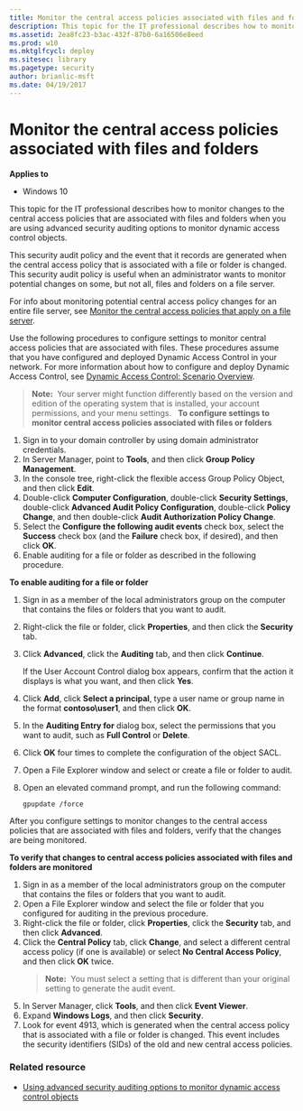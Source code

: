 ```yaml
---
title: Monitor the central access policies associated with files and folders (Windows 10)
description: This topic for the IT professional describes how to monitor changes to the central access policies that are associated with files and folders when you are using advanced security auditing options to monitor dynamic access control objects.
ms.assetid: 2ea8fc23-b3ac-432f-87b0-6a16506e8eed
ms.prod: w10
ms.mktglfcycl: deploy
ms.sitesec: library
ms.pagetype: security
author: brianlic-msft
ms.date: 04/19/2017
---
```


# Monitor the central access policies associated with files and folders

**Applies to**
-   Windows 10

This topic for the IT professional describes how to monitor changes to the central access policies that are associated with files and folders when you are using advanced security auditing options to monitor dynamic access control objects.

This security audit policy and the event that it records are generated when the central access policy that is associated with a file or folder is changed. This security audit policy is useful when an administrator wants to monitor potential changes on some, but not all, files and folders on a file server.

For info about monitoring potential central access policy changes for an entire file server, see [Monitor the central access policies that apply on a file server](monitor-the-central-access-policies-that-apply-on-a-file-server.md).

Use the following procedures to configure settings to monitor central access policies that are associated with files. These procedures assume that you have configured and deployed Dynamic Access Control in your network. For more information about how to configure and deploy Dynamic Access Control, see [Dynamic Access Control: Scenario Overview](https://technet.microsoft.com/library/hh831717.aspx).

>**Note:**  Your server might function differently based on the version and edition of the operating system that is installed, your account permissions, and your menu settings.
 
**To configure settings to monitor central access policies associated with files or folders**

1.  Sign in to your domain controller by using domain administrator credentials.
2.  In Server Manager, point to **Tools**, and then click **Group Policy Management**.
3.  In the console tree, right-click the flexible access Group Policy Object, and then click **Edit**.
4.  Double-click **Computer Configuration**, double-click **Security Settings**, double-click **Advanced Audit Policy Configuration**, double-click **Policy Change**, and then double-click **Audit Authorization Policy Change**.
5.  Select the **Configure the following audit events** check box, select the **Success** check box (and the **Failure** check box, if desired), and then click **OK**.
6.  Enable auditing for a file or folder as described in the following procedure.

**To enable auditing for a file or folder**

1.  Sign in as a member of the local administrators group on the computer that contains the files or folders that you want to audit.
2.  Right-click the file or folder, click **Properties**, and then click the **Security** tab.
3.  Click **Advanced**, click the **Auditing** tab, and then click **Continue**.

    If the User Account Control dialog box appears, confirm that the action it displays is what you want, and then click **Yes**.

4.  Click **Add**, click **Select a principal**, type a user name or group name in the format **contoso\\user1**, and then click **OK**.
5.  In the **Auditing Entry for** dialog box, select the permissions that you want to audit, such as **Full Control** or **Delete**.
6.  Click **OK** four times to complete the configuration of the object SACL.
7.  Open a File Explorer window and select or create a file or folder to audit.
8.  Open an elevated command prompt, and run the following command:

    `gpupdate /force`

After you configure settings to monitor changes to the central access policies that are associated with files and folders, verify that the changes are being monitored.

**To verify that changes to central access policies associated with files and folders are monitored**

1.  Sign in as a member of the local administrators group on the computer that contains the files or folders that you want to audit.
2.  Open a File Explorer window and select the file or folder that you configured for auditing in the previous procedure.
3.  Right-click the file or folder, click **Properties**, click the **Security** tab, and then click **Advanced**.
4.  Click the **Central Policy** tab, click **Change**, and select a different central access policy (if one is available) or select **No Central Access Policy**, and then click **OK** twice.
    >**Note:**  You must select a setting that is different than your original setting to generate the audit event.
     
5.  In Server Manager, click **Tools**, and then click **Event Viewer**.
6.  Expand **Windows Logs**, and then click **Security**.
7.  Look for event 4913, which is generated when the central access policy that is associated with a file or folder is changed. This event includes the security identifiers (SIDs) of the old and new central access policies.

### Related resource

- [Using advanced security auditing options to monitor dynamic access control objects](using-advanced-security-auditing-options-to-monitor-dynamic-access-control-objects.md)
